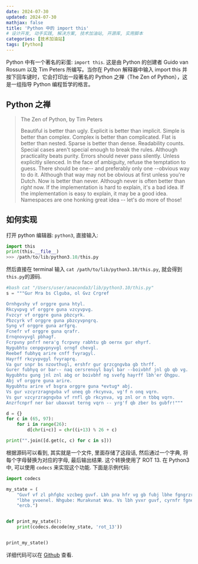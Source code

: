 ```yaml
---
date: 2024-07-30
updated: 2024-07-30
mathjax: false
title: 'Python 中的 import this'
# 设计开发, 动手实践, 解决方案, 技术加油站, 开源库, 实用脚本
categories: [技术加油站]
tags: [Python]
---
```


Python 中有一个著名的彩蛋: `import this`. 这是由 Python 的创建者 Guido van Rossum 以及 Tim Peters 所编写。当你在 Python 解释器中输入 import this 并按下回车键时，它会打印出一段著名的 Python 之禅（The Zen of Python），这是一组指导 Python 编程哲学的格言。

<!--more-->

## Python 之禅

> The Zen of Python, by Tim Peters
> 
> Beautiful is better than ugly.
> Explicit is better than implicit.
> Simple is better than complex.
> Complex is better than complicated.
> Flat is better than nested.
> Sparse is better than dense.
> Readability counts.
> Special cases aren't special enough to break the rules.
> Although practicality beats purity.
> Errors should never pass silently.
> Unless explicitly silenced.
> In the face of ambiguity, refuse the temptation to guess.
> There should be one-- and preferably only one --obvious way to do it.
> Although that way may not be obvious at first unless you're Dutch.
> Now is better than never.
> Although never is often better than *right* now.
> If the implementation is hard to explain, it's a bad idea.
> If the implementation is easy to explain, it may be a good idea.
> Namespaces are one honking great idea -- let's do more of those!

## 如何实现

打开 python 编辑器: `python3`, 直接输入: 

```python
import this
print(this.__file__)
>>> /path/to/lib/python3.10/this.py
```

然后直接在 terminal 输入 `cat /path/to/lib/python3.10/this.py`, 就会得到 `this.py`的源码.

```python
#bash cat "/Users/user/anaconda3/lib/python3.10/this.py"
s = """Gur Mra bs Clguba, ol Gvz Crgref

Ornhgvshy vf orggre guna htyl.
Rkcyvpvg vf orggre guna vzcyvpvg.
Fvzcyr vf orggre guna pbzcyrk.
Pbzcyrk vf orggre guna pbzcyvpngrq.
Syng vf orggre guna arfgrq.
Fcnefr vf orggre guna qrafr.
Ernqnovyvgl pbhagf.
Fcrpvny pnfrf nera'g fcrpvny rabhtu gb oernx gur ehyrf.
Nygubhtu cenpgvpnyvgl orngf chevgl.
Reebef fubhyq arire cnff fvyragyl.
Hayrff rkcyvpvgyl fvyraprq.
Va gur snpr bs nzovthvgl, ershfr gur grzcgngvba gb thrff.
Gurer fubhyq or bar-- naq cersrenoyl bayl bar --boivbhf jnl gb qb vg.
Nygubhtu gung jnl znl abg or boivbhf ng svefg hayrff lbh'er Qhgpu.
Abj vf orggre guna arire.
Nygubhtu arire vf bsgra orggre guna *evtug* abj.
Vs gur vzcyrzragngvba vf uneq gb rkcynva, vg'f n onq vqrn.
Vs gur vzcyrzragngvba vf rnfl gb rkcynva, vg znl or n tbbq vqrn.
Anzrfcnprf ner bar ubaxvat terng vqrn -- yrg'f qb zber bs gubfr!"""

d = {}
for c in (65, 97):
    for i in range(26):
        d[chr(i+c)] = chr((i+13) % 26 + c)

print("".join([d.get(c, c) for c in s]))
```

根据源码可以看到, 其实就是一个文件, 里面存储了这段话, 然后通过一个字典, 将每个字母替换为对应的字母, 最后输出结果. 这个转换使用了 ROT 13. 在 Python3 中, 可以使用 `codecs` 来实现这个功能. 下面是示例代码:

``` python
import codecs

my_state = (
    "Guvf vf zl phfgbz vzcbeg guvf. Lbh pna hfr vg gb fubj lbhe fgngrzrag sbe "
    "lbhe yvoenel. Nhgube: Murakvnat Wva. Vs lbh yvxr guvf, cyrnfr fgne guvf "
    "ercb.")


def print_my_state():
    print(codecs.decode(my_state, 'rot_13'))


print_my_state()
```

详细代码可以在 [Github](https://github.com/zhenxiang-shawn/Python_Import_custom_this) 查看.
